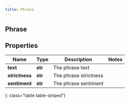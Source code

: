 ```yaml
---
title: Phrase
---
```

## Phrase

## Properties

|Name | Type | Description | Notes|
|------------ | ------------- | ------------- | -------------|
| **text** | **str** | The phrase text | |
| **strictness** | **str** | The phrase strictness | |
| **sentiment** | **str** | The phrase sentiment | |
{: class="table table-striped"}


